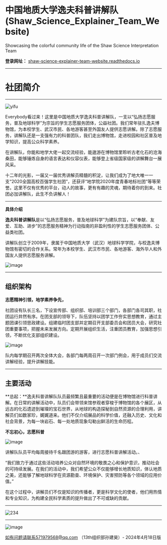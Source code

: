 # 中国地质大学逸夫科普讲解队 (Shaw_Science_Explainer_Team_Website)
Showcasing the colorful community life of the Shaw Science Interpretation Team

**登录网址：** [shaw-science-explainer-team-website.readthedocs.io](http://shaw-science-explainer-team-website.readthedocs.io/)

---

# 社团简介

---

![yifu](https://github.com/Jin-sjh/Shaw_Science_Explainer_Team_Website/assets/97781484/5cba8878-87e2-4b7c-90ed-c77bb15f5da3)

Everybody看过来！这里是中国地质大学逸夫科普讲解队，一支以“弘扬志愿服务，普及地球科学”为宗旨的学生志愿服务团体，公益社团。我们常年驻扎逸夫博物馆，为本校学生、武汉市民、各地游客甚至外国友人提供志愿讲解。除了志愿服务，讲解队还是一支强有力的科普团队，我们走出博物馆，走进校园和社区普及地学知识，提高公众科学素养。

在讲解队，你能和地学大佬一起交流经验，能遨游在博物馆里聆听古老化石的沧海桑田，能够锤炼自身的语言表达和仪容仪表，能够登上省级国家级的讲解舞台一展风采。

十二年的光影，一届又一届优秀讲解员精髓的积淀，让我们成为了地大唯一一支“2020全国高校百强学生社团”，还获评“地学院2020年度青春地标社团”等等荣誉。这里不仅有优秀的平台，动人的故事，更有有趣的灵魂，期待着你的到来。社团必加讲解队，此生不负讲解人！

---

**具体介绍**

**逸夫科普讲解队**是以“弘扬志愿服务，普及地球科学”为建队宗旨，以“奉献、友爱、互助、进步”的志愿服务精神为行动指南的非盈利性的学生志愿服务团体、公益类社团。

   讲解队创立于2009年，隶属于中国地质大学（武汉）地球科学学院，与校逸夫博物馆有密切的合作关系。常年为本校学生、武汉市市民、各地游客、海外华人和外国友人提供志愿服务讲解。

![image](https://github.com/Jin-sjh/Shaw_Science_Explainer_Team_Website/assets/97781484/b34b44c5-93d4-4506-a7cb-ea9234ce510f)



---

##  组织架构

**志愿精神引领，地学素养争先，** 

社团设有队长三名，下设宣传部、组织部、培训部三个部门，各部门各司其职，社团运行井然有序。在团支部的领导下，队伍坚持以团学工作夯实思想教育，通过主题团课引领思政建设。组建临时团支部并定期召开支部委员会和团员大会，研究社团重要事项，把握未来发展方向。定期开展组织生活，注重团员教育，加强思想引领，不断优化支部组织建设。



![image](https://github.com/Jin-sjh/Shaw_Science_Explainer_Team_Website/assets/97781484/690466e2-166b-4128-a1b3-e3343c9bf562)



队内每学期召开两次全体大会，各部门每两周召开一次部门例会，用于成员们交流讲解经验，提升讲解技能。

---

## 主要活动

**总起：**逸夫科普讲解队队员最频繁且最重要的活动便是在博物馆进行科普讲解。在日常的讲解活动中，队员们会带领来馆参观者穿梭于博物馆的各个展区，从远古的化石遗迹到璀璨的宝石世界，从地球的构造探秘到自然资源的合理利用，讲解员们如数家珍，娓娓道来。他们不仅介绍展品的科学价值，还融入历史、文化和社会背景，为每一块岩石、每一处地质现象勾勒出鲜活的生命历程。



**不忘初心，志愿科普**

![image](https://github.com/Jin-sjh/Shaw_Science_Explainer_Team_Website/assets/97781484/d94d8089-abb9-45d3-85bc-d2aeaa53f3c3)

讲解队队员平均每周接待千名跟团游的游客，进行志愿科普讲解活动。、

“我们致力于通过这些活动培养公众对自然环境的敬畏之心和保护意识，推动社会的可持续发展。在我们的活动中，我们希望公众不仅能够增长地质知识，体认地质之美，还能够了解地球科学在资源勘查、环境保护、灾害预防等各个领域的应用价值。”

在这个过程中，讲解员们不仅是知识的传播者，更是科学文化的使者，他们用热情和专业知识，为构建全民科学素质的提升做出了不可或缺的贡献。

---

![234](https://github.com/Jin-sjh/Shaw_Science_Explainer_Team_Website/assets/97781484/13165563-aaa9-4e9f-bdf1-0cc335aebed8)



----

![image](https://github.com/Jin-sjh/Shaw_Science_Explainer_Team_Website/assets/97781484/05d9c80c-6222-4a29-8346-1cbd0e0f0555)



如有问题请联系571979568@qq.com （13th组织部孙建昊）-  2024年4月18日版



